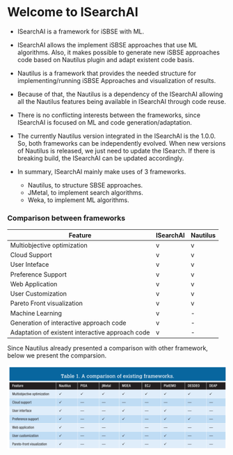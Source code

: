 # Welcome to ISearchAI

- ISearchAI is a framework for iSBSE with ML.
- ISearchAI allows the implement iSBSE approaches that use ML algorithms. Also, it makes possible to
  generate new iSBSE approaches code based on Nautilus plugin and adapt existent code basis.
- Nautilus is a framework that provides the needed structure for implementing/running
  iSBSE Approaches and visualization of results.
- Because of that, the Nautilus is a dependency of the ISearchAI
  allowing all the Nautilus features being available in ISearchAI through code reuse.
- There is no conflicting interests between the frameworks, since ISearchAI
  is focused on ML and code generation/adaptation.
- The currently Nautilus version integrated in the ISearchAI is the 1.0.0. So, both frameworks
  can be independently evolved. When new versions of Nautilus is released, we just need to update the ISearch.
  If there is breaking build, the ISearchAI can be updated accordingly.


- In summary, ISearchAI mainly make uses of 3 frameworks.
    - Nautilus, to structure SBSE approaches.
    - JMetal, to implement search algorithms.
    - Weka, to implement ML algorithms.




### Comparison between frameworks
| Feature                      | ISearchAI | Nautilus |
| ---------------------------- |-----------|----------|
| Multiobjective optimization  | v         | v        |
| Cloud Support                | v         | v        |
| User Inteface                | v         | v        |
| Preference Support           | v         | v        |
| Web Application              | v         | v        |
| User Customization           | v         | v        |
| Pareto Front visualization   | v         | v        |
| Machine Learning             | v         | -        |
| Generation of interactive approach code           | v         | -        |
| Adaptation of existent interactive approach code           | v         | -        |

Since Nautilus already presented a comparison with other framework, below we present the comparsion.

![Nautilus comparison with other frameworks](docs/img/nautilus-comparison-others.png)

